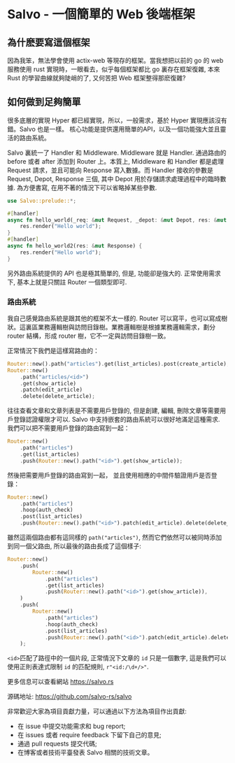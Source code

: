 # Salvo - 一個簡單的 Web 後端框架

## 為什麽要寫這個框架

因為我笨，無法學會使用 actix-web 等現存的框架。當我想把以前的 go 的 web 服務使用 rust 實現時，一眼看去，似乎每個框架都比 go 裏存在框架復雜, 本來 Rust 的學習曲線就夠陡峭的了, 又何苦把 Web 框架整得那麽復雜?



## 如何做到足夠簡單
很多底層的實現 Hyper 都已經實現，所以，一般需求，基於 Hyper 實現應該沒有錯。Salvo 也是一樣。 核心功能是提供還用簡單的API，以及一個功能強大並且靈活的路由系統。

Salvo 裏統一了 Handler 和 Middleware. Middleware 就是 Handler. 通過路由的 before 或者 after 添加到 Router 上。本質上, Middleware 和 Handler 都是處理 Request 請求，並且可能向 Response 寫入數據。而 Handler 接收的參數是 Request, Depot, Response 三個, 其中 Depot 用於存儲請求處理過程中的臨時數據. 為方便書寫, 在用不著的情況下可以省略掉某些參數.

```rust
use Salvo::prelude::*;

#[handler]
async fn hello_world(_req: &mut Request, _depot: &mut Depot, res: &mut Response) {
    res.render("Hello world");
}
#[handler]
async fn hello_world2(res: &mut Response) {
    res.render("Hello world");
}
```

另外路由系統提供的 API 也是極其簡單的, 但是, 功能卻是強大的. 正常使用需求下, 基本上就是只關註 Router 一個類型即可.

### 路由系統

我自己感覺路由系統是跟其他的框架不太一樣的. Router 可以寫平，也可以寫成樹狀。這裏區業務邏輯樹與訪問目錄樹。業務邏輯樹是根據業務邏輯需求，劃分 router 結構，形成 router 樹，它不一定與訪問目錄樹一致。

正常情況下我們是這樣寫路由的：

```rust
Router::new().path("articles").get(list_articles).post(create_article);
Router::new()
    .path("articles/<id>")
    .get(show_article)
    .patch(edit_article)
    .delete(delete_article);
```

往往查看文章和文章列表是不需要用戶登錄的, 但是創建, 編輯, 刪除文章等需要用戶登錄認證權限才可以. Salvo 中支持嵌套的路由系統可以很好地滿足這種需求. 我們可以把不需要用戶登錄的路由寫到一起：

```rust
Router::new()
    .path("articles")
    .get(list_articles)
    .push(Router::new().path("<id>").get(show_article));
```

然後把需要用戶登錄的路由寫到一起， 並且使用相應的中間件驗證用戶是否登錄：
```rust
Router::new()
    .path("articles")
    .hoop(auth_check)
    .post(list_articles)
    .push(Router::new().path("<id>").patch(edit_article).delete(delete_article));
```

雖然這兩個路由都有這同樣的 ```path("articles")```, 然而它們依然可以被同時添加到同一個父路由, 所以最後的路由長成了這個樣子:

```rust
Router::new()
    .push(
        Router::new()
            .path("articles")
            .get(list_articles)
            .push(Router::new().path("<id>").get(show_article)),
    )
    .push(
        Router::new()
            .path("articles")
            .hoop(auth_check)
            .post(list_articles)
            .push(Router::new().path("<id>").patch(edit_article).delete(delete_article)),
    );
```

```<id>```匹配了路徑中的一個片段, 正常情況下文章的 ```id``` 只是一個數字, 這是我們可以使用正則表達式限制 ```id``` 的匹配規則, ```r"<id:/\d+/>"```. 


更多信息可以查看網站 https://salvo.rs

源碼地址: https://github.com/salvo-rs/salvo


非常歡迎大家為項目貢獻力量，可以通過以下方法為項目作出貢獻:

  - 在 issue 中提交功能需求和 bug report;
  - 在 issues 或者 require feedback 下留下自己的意見;
  - 通過 pull requests 提交代碼;
  - 在博客或者技術平臺發表 Salvo 相關的技術文章。